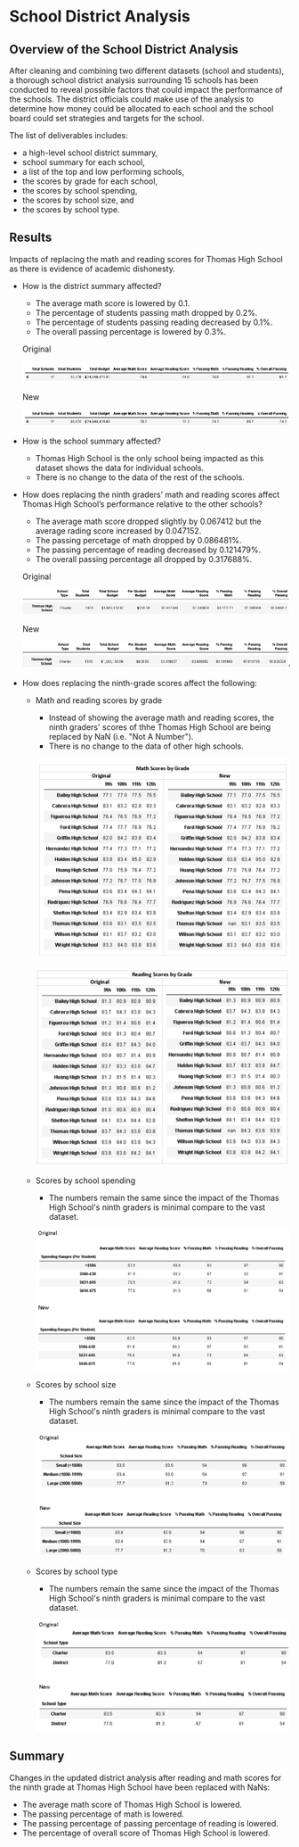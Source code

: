# School District Analysis

## Overview of the School District Analysis
After cleaning and combining two different datasets (school and students), a thorough school district analysis surrounding 15 schools has been conducted to reveal possible factors that could impact the performance of the schools.  The district officials could make use of the analysis to determine how money could be allocated to each school and the school board could set strategies and targets for the school.

The list of deliverables includes:
- a high-level school district summary,
- school summary for each school,
- a list of the top and low performing schools,
- the scores by grade for each school,
- the scores by school spending,
- the scores by school size, and
- the scores by school type.


## Results
Impacts of replacing the math and reading scores for Thomas High School as there is evidence of academic dishonesty.

- How is the district summary affected?
    - The average math score is lowered by 0.1.
    - The percentage of students passing math dropped by 0.2%.
    - The percentage of students passing reading decreased by 0.1%.
    - The overall passing percentage is lowered by 0.3%.

    Original
    
    ![district_summary_original](https://github.com/SzeWingChan/School_District_Analysis/blob/main/Resources/district_summary_original.png)
    
    New
    
    ![district_summary_new](https://github.com/SzeWingChan/School_District_Analysis/blob/main/Resources/district_summary_new.png)


- How is the school summary affected?
    - Thomas High School is the only school being impacted as this dataset shows the data for individual schools.
    - There is no change to the data of the rest of the schools.
    
- How does replacing the ninth graders’ math and reading scores affect Thomas High School’s performance relative to the other schools?
    - The average math score dropped slightly by 0.067412 but the average rading score increased by 0.047152.  
    - The passing percetage of math dropped by 0.086481%.
    - The passing percentage of reading decreased by 0.121479%.
    - The overall passing percentage all dropped by 0.317688%.

    Original
    
    ![school_summary_original](https://github.com/SzeWingChan/School_District_Analysis/blob/main/Resources/school_summary_original.png)

    New
    
    ![school_summary_new](https://github.com/SzeWingChan/School_District_Analysis/blob/main/Resources/school_summary_new.png)

- How does replacing the ninth-grade scores affect the following:
    - Math and reading scores by grade
        - Instead of showing the average math and reading scores, the ninth graders' scores of thhe Thomas High School are being replaced by NaN (i.e. "Not A Number").  
        - There is no change to the data of other high schools.

        ![Math Scores by Grade](https://github.com/SzeWingChan/School_District_Analysis/blob/main/math_scores_by_grade.png)

        ![Reading Scores by Grade](https://github.com/SzeWingChan/School_District_Analysis/blob/main/reading_scores_by_grade.png)

    - Scores by school spending
        - The numbers remain the same since the impact of the Thomas High School's ninth graders is minimal compare to the vast dataset. 

        ![scores_by_school_spending](https://github.com/SzeWingChan/School_District_Analysis/blob/main/scores_by_school_spending.png)
    
    - Scores by school size
        - The numbers remain the same since the impact of the Thomas High School's ninth graders is minimal compare to the vast dataset. 

        ![scores_by_school_size](https://github.com/SzeWingChan/School_District_Analysis/blob/main/Resources/scores_by_school_size.png)


    - Scores by school type
        - The numbers remain the same since the impact of the Thomas High School's ninth graders is minimal compare to the vast dataset. 

        ![scores_by_school_size_type](https://github.com/SzeWingChan/School_District_Analysis/blob/main/Resources/scores_by_school_type.png)

## Summary
Changes in the updated district analysis after reading and math scores for the ninth grade at Thomas High School have been replaced with NaNs:
-   The average math score of Thomas High School is lowered.
-   The passing percentage of math is lowered.
-   The passing percentage of passing percentage of reading is lowered.
-   The percentage of overall score of Thomas High School is lowered.
